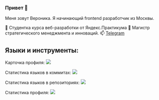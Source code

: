 ### Привет 👋

Меня зовут Вероника. Я начинающий frontend разработчик из Москвы.

🔭 Студентка курса веб-разработки от Яндекс.Практикума
🌱 Магистр стратегического менеджмента и инноваций.
📫 [Telegram](https://delioncourts.github.io/mesto-react/)

## Языки и инструменты:

Карточка профиля: 
![](https://github-profile-summary-cards.vercel.app/api/cards/profile-details?username=delioncourts&theme=solarized_dark)

Статистика языков в коммитах:
![](https://github-profile-summary-cards.vercel.app/api/cards/most-commit-language?username=delioncourts&theme=solarized_dark)

Статистика языков в репозиториях:
![](https://github-profile-summary-cards.vercel.app/api/cards/repos-per-language?username=delioncourts&theme=solarized_dark)

Статистика профиля:
![](https://github-profile-summary-cards.vercel.app/api/cards/stats?username=delioncourts&theme=solarized_dark)


<!--
**delioncourts/delioncourts** is a ✨ _special_ ✨ repository because its `README.md` (this file) appears on your GitHub profile.

Here are some ideas to get you started:

- 🔭 Студентка курса веб-разработки от Яндекс.Практикума
- 🌱 I’m currently learning ...
- 👯 I’m looking to collaborate on ...
- 🤔 I’m looking for help with ...
- 💬 Ask me about ...
- 📫 How to reach me: ...
- 😄 Pronouns: ...
- ⚡ Fun fact: ...
-->
